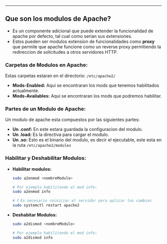 
---
## Que son los modulos de Apache?
- Es un componente adicional que puede extender la funcionalidad de apache por defecto, tal cual como serian sus extensiones.
- Estos pueden ser modulos extension de funcionalidades como **proxy** que permite que apache funcione como un reverse proxy permitiendo la redireccion de solicitudes  a otros servidores HTTP. 

### Carpetas de Modulos en Apache:
Estas carpetas estaran en el directorio: `/etc/apache2/`

- **Mods-Enabled:** Aqui se encontraran los mods que tenemos habilitados actualmente.
- **Mods-Availables:** Aqui se encontraran los mods que podremos habilitar.

### Partes de un Modulo de Apache:
Un modulo de apache esta compuestos por las siguientes partes: 
- **Un .conf:** En este estara guardada la configuracion del modulo.
- **Un .load:** Es la directiva para cargar el modulo.
- **Un .so:** Esto es el binario del modulo, es decir el ejecutable, este esta en la ruta `/etc/apache2/modules`

### Habilitar y Deshabilitar Modulos:
- **Habilitar modulos:**
	```bash
	sudo a2enmod <nombreModulo>
	
	# Por ejemplo habilitando el mod info:
	sudo a2enmod info

	# ❗ Es necesario reiniciar el servidor para aplicar los cambios
	sudo systemctl restart apache2
	```
	
- **Deshabitar Modulos:**
	```bash
	sudo a2dismod <nombreModulo>
	
	# Por ejemplo habilitando el mod info:
	sudo a2dismod info
	```













